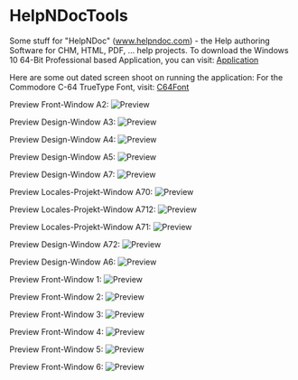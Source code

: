 # HelpNDocTools
Some stuff for "HelpNDoc" (www.helpndoc.com) - the Help authoring Software for CHM, HTML, PDF, ... help projects.
To download the Windows 10 64-Bit Professional based Application, you can visit:
[Application](https://kallup.net/HelpNDoc/pyapp/)

Here are some out dated screen shoot on running the application:
For the Commodore C-64 TrueType Font, visit: [C64Font](https://style64.org/release/c64-truetype-v1.2.1-style)

Preview Front-Window A2:
![Preview](src/_internal/img/screen010.png)

Preview Design-Window A3:
![Preview](src/_internal/img/screen011.png)

Preview Design-Window A4:
![Preview](src/_internal/img/screen012.png)

Preview Design-Window A5:
![Preview](src/_internal/img/screen013.png)

Preview Design-Window A7:
![Preview](src/_internal/img/screen015.png)

Preview Locales-Projekt-Window A70:
![Preview](src/_internal/img/screen017.png)

Preview Locales-Projekt-Window A712:
![Preview](src/_internal/img/screen019.png)

Preview Locales-Projekt-Window A71:
![Preview](src/_internal/img/screen018.png)

Preview Design-Window A72:
![Preview](src/_internal/img/screen016.png)

Preview Design-Window A6:
![Preview](src/_internal/img/screen014.png)

Preview Front-Window 1:
![Preview](src/_internal/img/screen00A.png)

Preview Front-Window 2:
![Preview](src/_internal/img/screen000.png)

Preview Front-Window 3:
![Preview](src/_internal/img/screen001.png)

Preview Front-Window 4:
![Preview](src/_internal/img/screen002.png)

Preview Front-Window 5:
![Preview](src/_internal/img/screen003.png)

Preview Front-Window 6:
![Preview](src/_internal/img/screen004.png)
